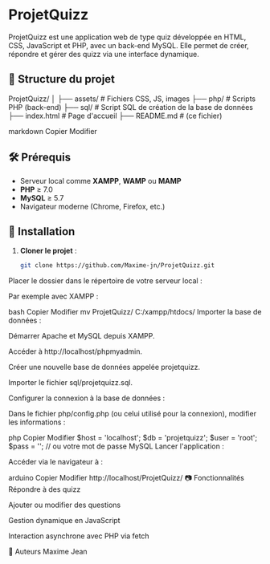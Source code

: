 # ProjetQuizz

ProjetQuizz est une application web de type quiz développée en HTML, CSS, JavaScript et PHP, avec un back-end MySQL. Elle permet de créer, répondre et gérer des quizz via une interface dynamique.

## 📁 Structure du projet

ProjetQuizz/
│
├── assets/ # Fichiers CSS, JS, images
├── php/ # Scripts PHP (back-end)
├── sql/ # Script SQL de création de la base de données
├── index.html # Page d'accueil
├── README.md # (ce fichier)

markdown
Copier
Modifier

## 🛠️ Prérequis

- Serveur local comme **XAMPP**, **WAMP** ou **MAMP**
- **PHP** ≥ 7.0
- **MySQL** ≥ 5.7
- Navigateur moderne (Chrome, Firefox, etc.)

## 🚀 Installation

1. **Cloner le projet** :

   ```bash
   git clone https://github.com/Maxime-jn/ProjetQuizz.git
Placer le dossier dans le répertoire de votre serveur local :

Par exemple avec XAMPP :

bash
Copier
Modifier
mv ProjetQuizz/ C:/xampp/htdocs/
Importer la base de données :

Démarrer Apache et MySQL depuis XAMPP.

Accéder à http://localhost/phpmyadmin.

Créer une nouvelle base de données appelée projetquizz.

Importer le fichier sql/projetquizz.sql.

Configurer la connexion à la base de données :

Dans le fichier php/config.php (ou celui utilisé pour la connexion), modifier les informations :

php
Copier
Modifier
$host = 'localhost';
$db = 'projetquizz';
$user = 'root';
$pass = ''; // ou votre mot de passe MySQL
Lancer l'application :

Accéder via le navigateur à :

arduino
Copier
Modifier
http://localhost/ProjetQuizz/
📷 Fonctionnalités
Répondre à des quizz

Ajouter ou modifier des questions

Gestion dynamique en JavaScript

Interaction asynchrone avec PHP via fetch

📌 Auteurs
Maxime Jean

